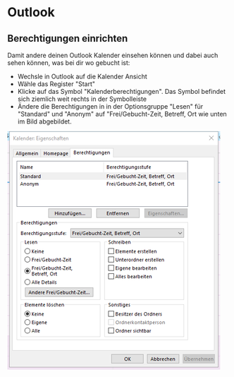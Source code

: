 # Outlook

## Berechtigungen einrichten
Damit andere deinen Outlook Kalender einsehen können und dabei auch sehen können, was bei dir wo gebucht ist:
* Wechsle in Outlook auf die Kalender Ansicht
* Wähle das Register "Start"
* Klicke auf das Symbol "Kalenderberechtigungen". Das Symbol befindet sich ziemlich weit rechts in der Symbolleiste
* Ändere die Berechtigungen in in der Optionsgruppe "Lesen" für "Standard" und "Anonym" auf "Frei/Gebucht-Zeit, Betreff, Ort wie unten im Bild abgebildet.

![alt text](img/outlook1.png "Berechtigungen einrichten")
